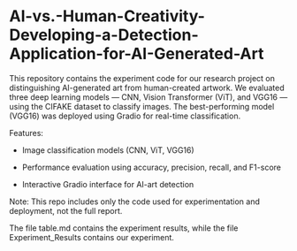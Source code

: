 # AI-vs.-Human-Creativity-Developing-a-Detection-Application-for-AI-Generated-Art

This repository contains the experiment code for our research project on distinguishing AI-generated art from human-created artwork. We evaluated three deep learning models — CNN, Vision Transformer (ViT), and VGG16 — using the CIFAKE dataset to classify images. The best-performing model (VGG16) was deployed using Gradio for real-time classification.

Features:

- Image classification models (CNN, ViT, VGG16)

- Performance evaluation using accuracy, precision, recall, and F1-score

- Interactive Gradio interface for AI-art detection

Note: This repo includes only the code used for experimentation and deployment, not the full report.

The file table.md contains the experiment results, while the file Experiment_Results contains our experiment.

